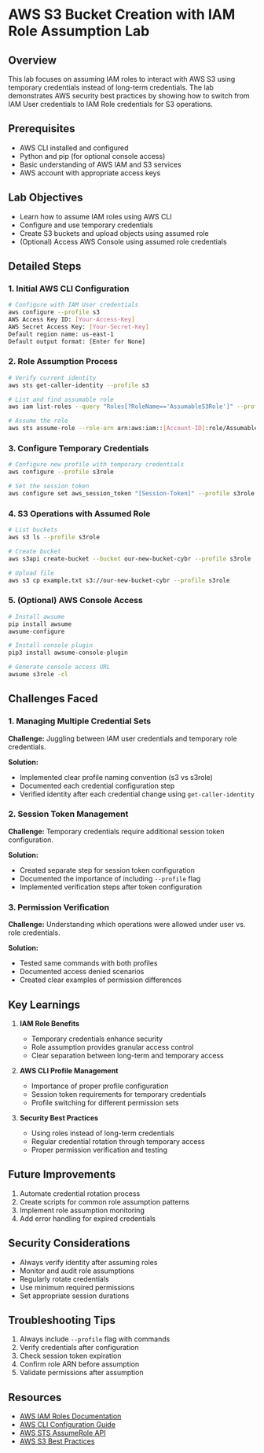 # AWS S3 Bucket Creation with IAM Role Assumption Lab

## Overview
This lab focuses on assuming IAM roles to interact with AWS S3 using temporary credentials instead of long-term credentials. The lab demonstrates AWS security best practices by showing how to switch from IAM User credentials to IAM Role credentials for S3 operations.

## Prerequisites
- AWS CLI installed and configured
- Python and pip (for optional console access)
- Basic understanding of AWS IAM and S3 services
- AWS account with appropriate access keys

## Lab Objectives
- Learn how to assume IAM roles using AWS CLI
- Configure and use temporary credentials
- Create S3 buckets and upload objects using assumed role
- (Optional) Access AWS Console using assumed role credentials

## Detailed Steps

### 1. Initial AWS CLI Configuration
```bash
# Configure with IAM User credentials
aws configure --profile s3
AWS Access Key ID: [Your-Access-Key]
AWS Secret Access Key: [Your-Secret-Key]
Default region name: us-east-1
Default output format: [Enter for None]
```

### 2. Role Assumption Process
```bash
# Verify current identity
aws sts get-caller-identity --profile s3

# List and find assumable role
aws iam list-roles --query "Roles[?RoleName=='AssumableS3Role']" --profile s3

# Assume the role
aws sts assume-role --role-arn arn:aws:iam::[Account-ID]:role/AssumableS3Role --role-session-name S3Role --profile s3
```

### 3. Configure Temporary Credentials
```bash
# Configure new profile with temporary credentials
aws configure --profile s3role

# Set the session token
aws configure set aws_session_token "[Session-Token]" --profile s3role
```

### 4. S3 Operations with Assumed Role
```bash
# List buckets
aws s3 ls --profile s3role

# Create bucket
aws s3api create-bucket --bucket our-new-bucket-cybr --profile s3role

# Upload file
aws s3 cp example.txt s3://our-new-bucket-cybr --profile s3role
```

### 5. (Optional) AWS Console Access
```bash
# Install awsume
pip install awsume
awsume-configure

# Install console plugin
pip3 install awsume-console-plugin

# Generate console access URL
awsume s3role -cl
```

## Challenges Faced

### 1. Managing Multiple Credential Sets
**Challenge:** Juggling between IAM user credentials and temporary role credentials.

**Solution:** 
- Implemented clear profile naming convention (s3 vs s3role)
- Documented each credential configuration step
- Verified identity after each credential change using `get-caller-identity`

### 2. Session Token Management
**Challenge:** Temporary credentials require additional session token configuration.

**Solution:**
- Created separate step for session token configuration
- Documented the importance of including `--profile` flag
- Implemented verification steps after token configuration

### 3. Permission Verification
**Challenge:** Understanding which operations were allowed under user vs. role credentials.

**Solution:**
- Tested same commands with both profiles
- Documented access denied scenarios
- Created clear examples of permission differences

## Key Learnings

1. **IAM Role Benefits**
   - Temporary credentials enhance security
   - Role assumption provides granular access control
   - Clear separation between long-term and temporary access

2. **AWS CLI Profile Management**
   - Importance of proper profile configuration
   - Session token requirements for temporary credentials
   - Profile switching for different permission sets

3. **Security Best Practices**
   - Using roles instead of long-term credentials
   - Regular credential rotation through temporary access
   - Proper permission verification and testing

## Future Improvements
1. Automate credential rotation process
2. Create scripts for common role assumption patterns
3. Implement role assumption monitoring
4. Add error handling for expired credentials

## Security Considerations
- Always verify identity after assuming roles
- Monitor and audit role assumptions
- Regularly rotate credentials
- Use minimum required permissions
- Set appropriate session durations

## Troubleshooting Tips
1. Always include `--profile` flag with commands
2. Verify credentials after configuration
3. Check session token expiration
4. Confirm role ARN before assumption
5. Validate permissions after assumption

## Resources
- [AWS IAM Roles Documentation](https://docs.aws.amazon.com/IAM/latest/UserGuide/id_roles.html)
- [AWS CLI Configuration Guide](https://docs.aws.amazon.com/cli/latest/userguide/cli-configure-files.html)
- [AWS STS AssumeRole API](https://docs.aws.amazon.com/STS/latest/APIReference/API_AssumeRole.html)
- [AWS S3 Best Practices](https://docs.aws.amazon.com/AmazonS3/latest/userguide/security-best-practices.html)
